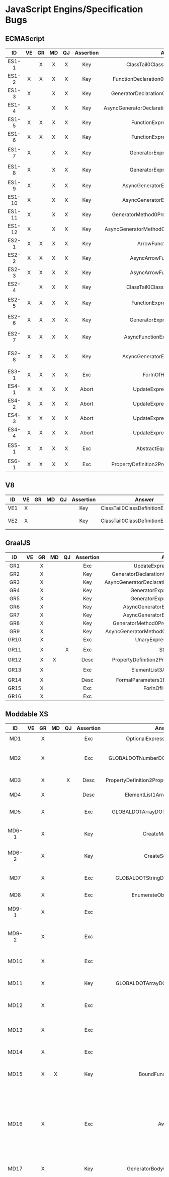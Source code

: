 # JavaScript Engins/Specification Bugs

## ECMAScript
|ID    |VE|GR|MD|QJ|Assertion|Answer                                                 |Confirmed|Example|
|:-:|:-:|:-:|:-:|:-:|:-:|:-:|:-:|:-|
|ES1-1 |  |X |X |X |Key      |ClassTail0ClassDefinitionEvaluation3                   |Y        |`class A{}`|
|ES1-2 |X |X |X |X |Key      |FunctionDeclaration0InstantiateFunctionObject0         |Y        |`function f(){}`|
|ES1-3 |X |  |X |X |Key      |GeneratorDeclaration0InstantiateFunctionObject0        |Y        |`function*f(){}`|
|ES1-4 |X |  |X |X |Key      |AsyncGeneratorDeclaration0InstantiateFunctionObject0   |Y        |`async function*f(){}`|
|ES1-5 |X |X |X |X |Key      |FunctionExpression0Evaluation0                         |Y        |`var x=function (){}`|
|ES1-6 |X |X |X |X |Key      |FunctionExpression0Evaluation1                         |Y        |`var x=function f(){}`|
|ES1-7 |X |  |X |X |Key      |GeneratorExpression0Evaluation0                        |Y        |`var x=function*(){}`|
|ES1-8 |X |  |X |X |Key      |GeneratorExpression0Evaluation1                        |Y        |`var x=function*f(){}`|
|ES1-9 |X |  |X |X |Key      |AsyncGeneratorExpression0Evaluation0                   |Y        |`var x=async function*(){}`|
|ES1-10|X |  |X |X |Key      |AsyncGeneratorExpression0Evaluation1                   |Y        |`var x=async function*f(){}`|
|ES1-11|X |  |X |X |Key      |GeneratorMethod0PropertyDefinitionEvaluation0          |Y        |`var x={*f(){}}`|
|ES1-12|X |  |X |X |Key      |AsyncGeneratorMethod0PropertyDefinitionEvaluation0     |Y        |`var x={async*f(){}}`|
|ES2-1 |X |X |X |X |Key      |ArrowFunction0Evaluation0                              |Y        |`var x=(x=>x)(()=>{});`|
|ES2-2 |X |X |X |X |Key      |AsyncArrowFunction0Evaluation0                         |Y        |`var x=(x=>x)(async x=>{});`|
|ES2-3 |X |X |X |X |Key      |AsyncArrowFunction1Evaluation0                         |Y        |`var x=(x=>x)(async()=>{});`|
|ES2-4 |  |X |X |X |Key      |ClassTail0ClassDefinitionEvaluation3                   |Y        |`var x=(x=>x)(class{});`|
|ES2-5 |X |X |X |X |Key      |FunctionExpression0Evaluation0                         |Y        |`var x=(x=>x)(function(){});`|
|ES2-6 |X |X |X |X |Key      |GeneratorExpression0Evaluation0                        |Y        |`var x=(x=>x)(function*(){});`|
|ES2-7 |X |X |X |X |Key      |AsyncFunctionExpression0Evaluation0                    |Y        |`var x=(x=>x)(async function(){});`|
|ES2-8 |X |X |X |X |Key      |AsyncGeneratorExpression0Evaluation0                   |Y        |`var x=(x=>x)(async function*(){});`|
|ES3-1 |X |X |X |X |Exc      |ForInOfHeadEvaluation                                  |Y        |`for(x in{});`|
|ES4-1 |X |X |X |X |Abort    |UpdateExpression1Evaluation0                           |Y        |`x++;`|
|ES4-2 |X |X |X |X |Abort    |UpdateExpression2Evaluation0                           |Y        |`x--;`|
|ES4-3 |X |X |X |X |Abort    |UpdateExpression3Evaluation0                           |Y        |`++x;`|
|ES4-4 |X |X |X |X |Abort    |UpdateExpression4Evaluation0                           |Y        |`--x;`|
|ES5-1 |X |X |X |X |Exc      |AbstractEqualityComparison                             |Y        |`0=={valueOf:()=>{throw 42;}};`|
|ES6-1 |X |X |X |X |Exc      |PropertyDefinition2PropertyDefinitionEvaluation0       |N        |`var x={p:class extends 42{}};`|

## V8
|ID |VE|GR|MD|QJ|Assertion|Answer                               |Confirmed|Example|
|:-:|:-:|:-:|:-:|:-:|:-:|:-:|:-:|:-|
|VE1|X |  |  |  |Key      |ClassTail0ClassDefinitionEvaluation3 |Y        |`class A{}`|
|VE2|X |  |  |  |Key      |ClassTail0ClassDefinitionEvaluation3 |Y        |`var x=(x=>x)(class{});`|

## GraalJS
|ID  |VE|GR|MD|QJ|Assertion|Answer                                              |Confirmed|Example|
|:-:|:-:|:-:|:-:|:-:|:-:|:-:|:-:|:-|
|GR1 |  |X |  |  |Exc      |UpdateExpression3Evaluation0                        |Y        |`++undefined;`|
|GR2 |  |X |  |  |Key      |GeneratorDeclaration0InstantiateFunctionObject0     |Y        |`function*f(){}`|
|GR3 |  |X |  |  |Key      |AsyncGeneratorDeclaration0InstantiateFunctionObject0|Y        |`async function*f(){}`|
|GR4 |  |X |  |  |Key      |GeneratorExpression0Evaluation0                     |Y        |`var x=function*(){}`|
|GR5 |  |X |  |  |Key      |GeneratorExpression0Evaluation1                     |Y        |`var x=function*f(){}`|
|GR6 |  |X |  |  |Key      |AsyncGeneratorExpression0Evaluation0                |Y        |`var x=async function*(){}`|
|GR7 |  |X |  |  |Key      |AsyncGeneratorExpression0Evaluation1                |Y        |`var x=async function*f(){}`|
|GR8 |  |X |  |  |Key      |GeneratorMethod0PropertyDefinitionEvaluation0       |Y        |`var x={*f(){}}`|
|GR9 |  |X |  |  |Key      |AsyncGeneratorMethod0PropertyDefinitionEvaluation0  |Y        |`var x={async*f(){}}`|
|GR10|  |X |  |  |Exc      |UnaryExpression1Evaluation0                         |Y        |`delete"str"[0];`|
|GR11|  |X |  |X |Exc      |StringPad                                           |Y        |`var x="42".padStart(Infinity,"");`|
|GR12|  |X |X |  |Desc     |PropertyDefinition2PropertyDefinitionEvaluation0    |Y        |`var x={42:class{}};`|
|GR13|  |X |  |  |Exc      |ElementList3ArrayAccumulation1                      |Y        |`var x=[undefined,,...[undefined]];`|
|GR14|  |X |  |  |Desc     |FormalParameters1ExpectedArgumentCount0             |Y        |`function x (...[x]){}`|
|GR15|  |X |  |  |Exc      |ForInOfHeadEvaluation                               |Y        |`for(let x of x);`|
|GR16|  |X |  |  |Exc      |-                                                   |Y        |`(...{x})=>{};`|

## Moddable XS
|ID   |VE|GR|MD|QJ|Assertion|Answer                                           |Confirmed|Example|
|:-:|:-:|:-:|:-:|:-:|:-:|:-:|:-:|:-|
|MD1  |  |X |  |  |Exc      |OptionalExpression0Evaluation0                   |Y        |`var x = TypeError ( x ?. ( ) ) ;`|
|MD2  |  |X |  |  |Exc      |GLOBALDOTNumberDOTprototypeDOTtoString           |Y        |`var x = Number . prototype . toString . call ( new Number ( 0 ) , 0 ) ;`|
|MD3  |  |X |  |X |Desc     |PropertyDefinition2PropertyDefinitionEvaluation0 |Y        |`var x = { 42 : class   { x (  ) {  } } } ;`|
|MD4  |  |X |  |  |Desc     |ElementList1ArrayAccumulation1                   |Y        |`var x = [ , ... '' ] ;`|
|MD5  |  |X |  |  |Exc      |GLOBALDOTArrayDOTprototypeDOTtoString            |Y        |`Array . prototype . toString . call ( function x (  ) {  } ) ;`|
|MD6-1|  |X |  |  |Key      |CreateMapIterator                                |Y        |`var x = Map . prototype . keys . call ( new Map ( ) ) ;`|
|MD6-2|  |X |  |  |Key      |CreateSetIterator                                |Y        |`var x = Set . prototype . values . call ( new Set ( ) ) ;`|
|MD7  |  |X |  |  |Exc      |GLOBALDOTStringDOTprototypeDOTsplit              |Y        |`String . prototype . split . call ( 1 , Symbol . species , 0 , 0 ) ;`|
|MD8  |  |X |  |  |Exc      |EnumerateObjectProperties                        |Y        |`for ( x in 'str' ) ;`|
|MD9-1|  |X |  |  |Exc      |-                                                |Y        |`var x = { p : 0 } ; ( { p : ( Symbol . match ) } = x ) ;`|
|MD9-2|  |X |  |  |Exc      |-                                                |Y        |`var x = [ 1 , 2 , 3 ] ; ( [ , ( Symbol . isConcatSpreadable ) ] = x ) ;`|
|MD10 |  |X |  |  |Exc      |-                                                |Y        |`var x = [ 1 , 2 , 3 ] ; ( [ , undefined ] = x ) ;`|
|MD11 |  |X |  |  |Key      |GLOBALDOTArrayDOTprototypeDOTslice               |Y        |`var x = Array . prototype . slice . call ( 'str' , { } , ~ x ) ;`|
|MD12 |  |X |  |  |Exc      |-                                                |Y        |`switch ( '' ) { default : ; class x extends { x } { } }`|
|MD13 |  |X |  |  |Exc      |-                                                |Y        |`async function * x ( ) { class x extends new . target { ; } } ; x ( ) ;`|
|MD14 |  |X |  |  |Exc      |-                                                |Y        |`do do ; while ( '' ) ; while ( BigInt ( 0 ) ) ;`|
|MD15 |  |X |X |  |Key      |BoundFunctionCreate                              |Y        |`var x = Function . prototype . bind . call ( ( ) => { } , ( Symbol . replace ) ) ;`|
|MD16 |  |X |  |  |Exc      |Await                                            |Y        |`var x = Promise . race ( { [ Symbol . asyncIterator ] : function ( ) { ; } , [ Symbol . iterator ] : async function ( ) { ; await x ( ) ; } } ) ; async function * x ( ... { ... x } ) { } throw 42 ; async function x ( x ) { ; x ( 42 ) ; }`|
|MD17 |  |X |  |  |Key      |GeneratorBody0EvaluateBody0                      |Y        |`var x = x `` ; function * x ( ... [ ] ) { }`|
|MD18 |  |X |  |  |Desc     |ToPropertyDescriptor                             |Y        |`var x = Object . defineProperty ( class { static x ( ) { } } , { [ "set" ] : ( ) => { throw { [ Symbol . toPrimitive ] : function ( x ) { } } ; } , [ { [ Symbol . toPrimitive ] : function ( x ) { } } ] : { [ Symbol . toPrimitive ] : function ( x ) { } } , [ { [ Symbol . toPrimitive ] : function ( x ) { } } ] : async function ( ) { } , [ "get" ] : { [ Symbol . toPrimitive ] : function ( x ) { } } , [ { [ Symbol . toPrimitive ] : function ( x ) { } } ] : { [ Symbol . toPrimitive ] : function ( x ) { } } , [ { [ Symbol . toPrimitive ] : function ( x ) { } } ] : { [ Symbol . toPrimitive ] : function ( x ) { } } } , { [ "set" ] : ( ) => { throw '' ; } , [ { [ Symbol . toPrimitive ] : function ( x ) { } } ] : { [ Symbol . toPrimitive ] : function ( x ) { } } , [ { [ Symbol . toPrimitive ] : function ( x ) { } } ] : async function ( ) { } , [ "get" ] : function ( ) { } , [ { [ Symbol . toPrimitive ] : function ( x ) { } } ] : async function ( x ) { } , [ { [ Symbol . toPrimitive ] : function ( x ) { } } ] : { [ Symbol . toPrimitive ] : function ( x ) { } } } ) ;`|

## QuickJS
|ID |VE|GR|MD|QJ|Assertion|Answer                                               |Confirmed|Example|
|:-:|:-:|:-:|:-:|:-:|:-:|:-:|:-:|:-|
|QJ1|  |  |X |X |Exc      |StringPad                                            |Y        |var x = String . prototype . padStart . call ( 42n , Infinity , [ ] ) ;|
|QJ2|  |  |X |  |Exc      |FunctionDeclarationInstantiation                     |Y        |var x = x `` ; function * x ( ... { [ '' ] : { } = x } ) { ; var [ x , , ... x ] = x ; }|
|QJ3|  |  |X |  |Var      |ArrayBindingPattern1IteratorBindingInitialization0   |Y        |var [ x ] = { [ Symbol . asyncIterator ] : false , [ Symbol . iterator ] : function * ( ) { ; return 0 ; yield 0 ; } } ;|
|QJ4|  |X |X |  |Key      |GLOBALDOTFunctionDOTprototypeDOTbind                 |Y        |var x = Function . prototype . bind . call ( async x => x , 0 ) ;|
|QJ5|  |  |X |  |Exc      |FunctionRestParameter0IteratorBindingInitialization0 |Y        |var x = { x ( ... { x = x } ) { } } ; var [ , , ] = class extends x ?. x ( ) { ; } ;|
|QJ6|  |  |X |  |Key      |SpreadElement0ArrayAccumulation0                     |Y        |var x = [ ... [ , ] ] ;|
